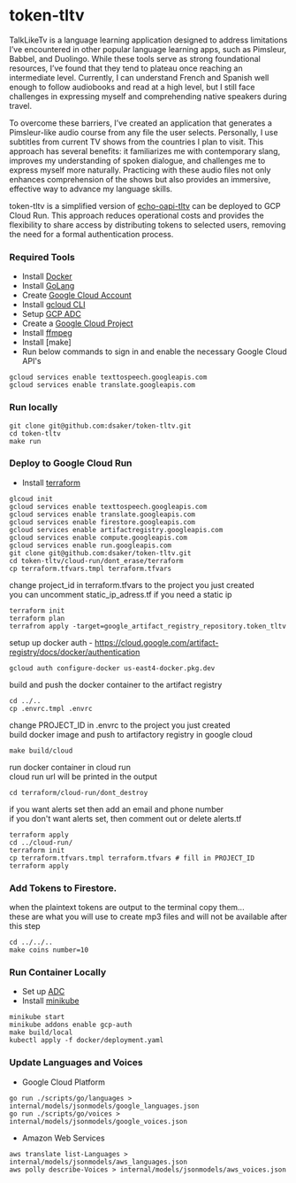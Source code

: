# token-tltv

TalkLikeTv is a language learning application designed to address limitations I’ve encountered 
in other popular language learning apps, such as Pimsleur, Babbel, and Duolingo. While these 
tools serve as strong foundational resources, I’ve found that they tend to plateau once reaching 
an intermediate level. Currently, I can understand French and Spanish well enough to follow 
audiobooks and read at a high level, but I still face challenges in expressing myself and 
comprehending native speakers during travel.

To overcome these barriers, I’ve created an application that generates a Pimsleur-like audio 
course from any file the user selects. Personally, I use subtitles from current TV shows from 
the countries I plan to visit. This approach has several benefits: it familiarizes me with 
contemporary slang, improves my understanding of spoken dialogue, and challenges me to 
express myself more naturally. Practicing with these audio files not only enhances comprehension 
of the shows but also provides an immersive, effective way to advance my language skills.

token-tltv is a simplified version of [echo-oapi-tltv](https://github.com/dsaker/echo-oapi-tltv) 
can be deployed to GCP Cloud Run. This approach reduces operational costs and provides the flexibility to share access by 
distributing tokens to selected users, removing the need for a formal authentication process.

### Required Tools

- Install [Docker](https://docs.docker.com/engine/install/)
- Install [GoLang](https://go.dev/doc/install)
- Create [Google Cloud Account](https://console.cloud.google.com/getting-started?pli=1)
- Install [gcloud CLI](https://cloud.google.com/sdk/docs/install)
- Setup [GCP ADC](https://cloud.google.com/docs/authentication/external/set-up-adc)
- Create a [Google Cloud Project](https://developers.google.com/workspace/guides/create-project)
- Install [ffmpeg](https://www.ffmpeg.org/download.html)
- Install [make] 
- Run below commands to sign in and enable the necessary Google Cloud API's
```
gcloud services enable texttospeech.googleapis.com
gcloud services enable translate.googleapis.com
```

### Run locally
```
git clone git@github.com:dsaker/token-tltv.git
cd token-tltv
make run
```

### Deploy to Google Cloud Run
- Install [terraform](https://developer.hashicorp.com/terraform/tutorials/aws-get-started/install-cli)
```
glcoud init
gcloud services enable texttospeech.googleapis.com
gcloud services enable translate.googleapis.com
gcloud services enable firestore.googleapis.com 
gcloud services enable artifactregistry.googleapis.com
gcloud services enable compute.googleapis.com
gcloud services enable run.googleapis.com
git clone git@github.com:dsaker/token-tltv.git
cd token-tltv/cloud-run/dont_erase/terraform
cp terraform.tfvars.tmpl terraform.tfvars
```
change project_id in terraform.tfvars to the project you just created<br>
you can uncomment static_ip_adress.tf if you need a static ip

```
terraform init
terraform plan
terrafrom apply -target=google_artifact_registry_repository.token_tltv
```
setup up docker auth - https://cloud.google.com/artifact-registry/docs/docker/authentication
```
gcloud auth configure-docker us-east4-docker.pkg.dev
```
build and push the docker container to the artifact registry
```
cd ../..
cp .envrc.tmpl .envrc
```
change PROJECT_ID in .envrc to the project you just created<br>
build docker image and push to artifactory registry in google cloud
```
make build/cloud
```
run docker container in cloud run<br>
cloud run url will be printed in the output
```
cd terraform/cloud-run/dont_destroy
```
if you want alerts set then add an email and phone number<br>
if you don't want alerts set, then comment out or delete alerts.tf
```
terraform apply
cd ../cloud-run/
terraform init
cp terraform.tfvars.tmpl terraform.tfvars # fill in PROJECT_ID
terraform apply
```
### Add Tokens to Firestore.<br>
when the plaintext tokens are output to the terminal copy them...<br>
these are what you will use to create mp3 files and will not be available after this step
```
cd ../../..
make coins number=10
```

### Run Container Locally
- Set up [ADC](https://cloud.google.com/docs/authentication/set-up-adc-containerized-environment)
- Install [minikube](https://minikube.sigs.k8s.io/docs/handbook/addons/gcp-auth/)
```
minikube start
minikube addons enable gcp-auth
make build/local
kubectl apply -f docker/deployment.yaml
```

### Update Languages and Voices
- Google Cloud Platform
```
go run ./scripts/go/languages > internal/models/jsonmodels/google_languages.json
go run ./scripts/go/voices > internal/models/jsonmodels/google_voices.json
```
- Amazon Web Services
```
aws translate list-Languages > internal/models/jsonmodels/aws_languages.json
aws polly describe-Voices > internal/models/jsonmodels/aws_voices.json
```
